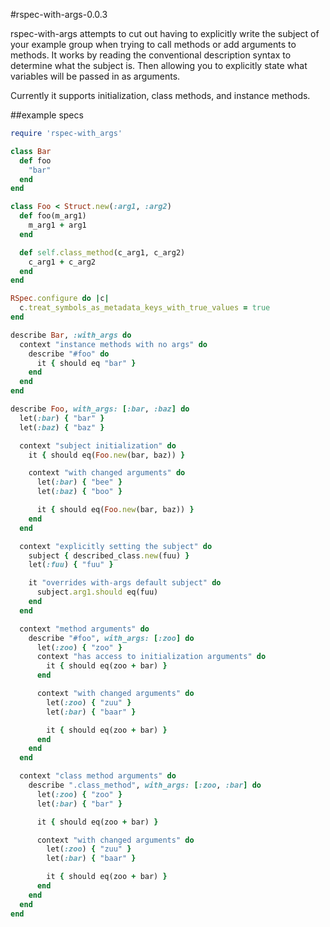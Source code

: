 #rspec-with-args-0.0.3

rspec-with-args attempts to cut out having to explicitly write the subject of your example group when trying to call methods or add arguments to methods. It works by reading the conventional description syntax to determine what the subject is. Then allowing you to explicitly state what variables will be passed in as arguments.

Currently it supports initialization, class methods, and instance methods.

##example specs
```ruby
require 'rspec-with_args'

class Bar
  def foo
    "bar"
  end
end

class Foo < Struct.new(:arg1, :arg2)
  def foo(m_arg1)
    m_arg1 + arg1
  end

  def self.class_method(c_arg1, c_arg2)
    c_arg1 + c_arg2
  end
end

RSpec.configure do |c|
  c.treat_symbols_as_metadata_keys_with_true_values = true
end

describe Bar, :with_args do
  context "instance methods with no args" do
    describe "#foo" do
      it { should eq "bar" }
    end
  end
end

describe Foo, with_args: [:bar, :baz] do
  let(:bar) { "bar" }
  let(:baz) { "baz" }

  context "subject initialization" do
    it { should eq(Foo.new(bar, baz)) }

    context "with changed arguments" do
      let(:bar) { "bee" }
      let(:baz) { "boo" }

      it { should eq(Foo.new(bar, baz)) }
    end
  end

  context "explicitly setting the subject" do
    subject { described_class.new(fuu) }
    let(:fuu) { "fuu" }

    it "overrides with-args default subject" do
      subject.arg1.should eq(fuu)
    end
  end

  context "method arguments" do
    describe "#foo", with_args: [:zoo] do
      let(:zoo) { "zoo" }
      context "has access to initialization arguments" do
        it { should eq(zoo + bar) }
      end

      context "with changed arguments" do
        let(:zoo) { "zuu" }
        let(:bar) { "baar" }

        it { should eq(zoo + bar) }
      end
    end
  end

  context "class method arguments" do
    describe ".class_method", with_args: [:zoo, :bar] do
      let(:zoo) { "zoo" }
      let(:bar) { "bar" }

      it { should eq(zoo + bar) }

      context "with changed arguments" do
        let(:zoo) { "zuu" }
        let(:bar) { "baar" }

        it { should eq(zoo + bar) }
      end
    end
  end
end

```
